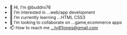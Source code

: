 - 👋 Hi, I’m @buddro76
- 👀 I’m interested in ...web/app development
- 🌱 I’m currently learning ...HTML CSS3
- 💞️ I’m looking to collaborate on ...game,ecommerce apps
- 📫 How to reach me ...ty81jones@gmail.com

<!---
buddro76/buddro76 is a ✨ special ✨ repository because its `README.md` (this file) appears on your GitHub profile.
You can click the Preview link to take a look at your changes.
--->
